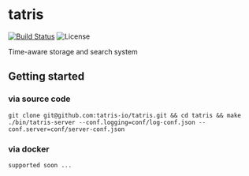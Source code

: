 # tatris
[![Build Status](https://github.com/tatris-io/tatris/actions/workflows/build.yml/badge.svg)](https://github.com/tatris-io/tatris/actions/workflows/build.yml)
![License](https://img.shields.io/badge/license-Apache--2.0-green.svg)

Time-aware storage and search system


## Getting started

### via source code
```
git clone git@github.com:tatris-io/tatris.git && cd tatris && make
./bin/tatris-server --conf.logging=conf/log-conf.json --conf.server=conf/server-conf.json
```

### via docker
```
supported soon ...
```